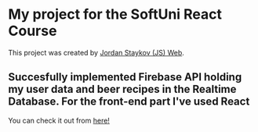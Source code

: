 # My project for the SoftUni React Course

This project was created by [Jordan Staykov (JS) Web](https://www.facebook.com/jstajkov1/).

## Succesfully implemented Firebase API holding my user data and beer recipes in the Realtime Database. For the front-end part I've used React

You can check it out from [here!](https://beer-receipt-builder.web.app "Home Brewers Guide")
